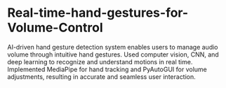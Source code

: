 # Real-time-hand-gestures-for-Volume-Control
AI-driven hand gesture detection system enables users to manage audio volume through intuitive hand gestures. Used computer vision, CNN, and deep learning to recognize and understand motions in real time. Implemented MediaPipe for hand tracking and PyAutoGUI for volume adjustments, resulting in accurate and seamless user interaction.
